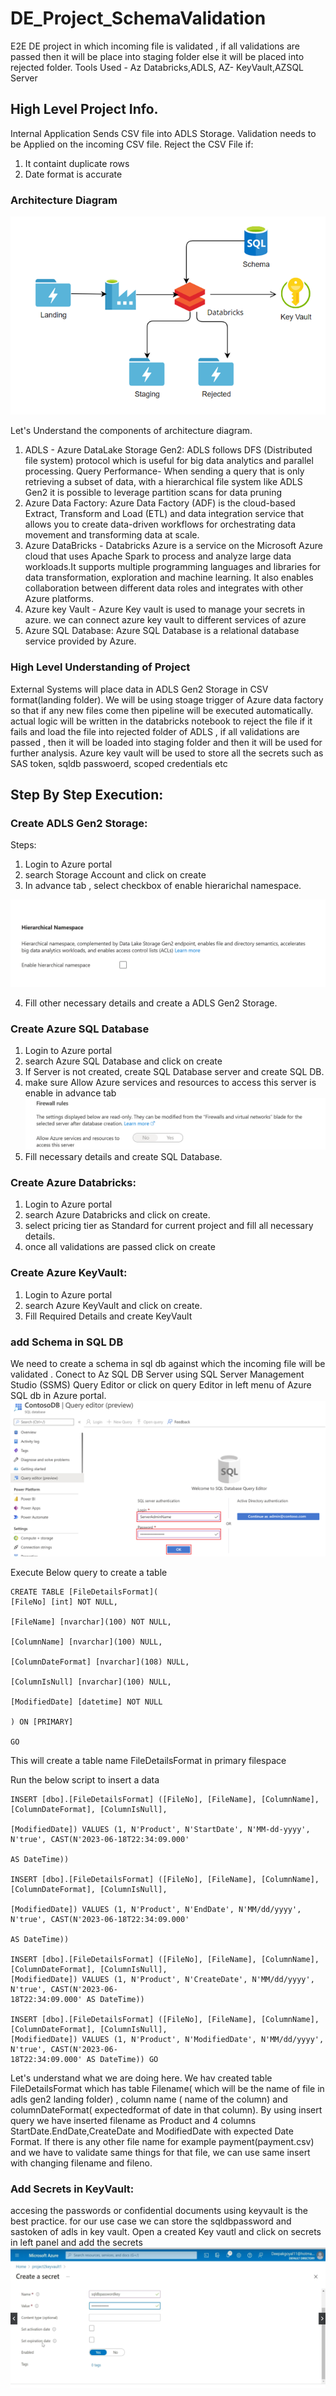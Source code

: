 # DE_Project_SchemaValidation
E2E DE project in which incoming file is validated , if all validations are passed then it will be place into staging folder else it will be placed into rejected folder. Tools Used - Az Databricks,ADLS, AZ- KeyVault,AZSQL Server

## High Level Project Info.
Internal Application Sends CSV file into ADLS Storage.
Validation needs to be Applied on the incoming CSV file.
Reject the CSV File if:
1. It containt duplicate rows
2.  Date format is accurate

### Architecture Diagram
![main](Architecture.PNG)

Let's Understand the components of architecture diagram.
1. ADLS - Azure DataLake  Storage Gen2:
   ADLS follows DFS (Distributed file system) protocol which is useful for big data analytics and parallel processing.
   Query Performance- When sending a query that is only retrieving a subset of data, with a hierarchical file system      like ADLS Gen2 it is possible to leverage partition scans for data pruning
 2. Azure Data Factory:
    Azure Data Factory (ADF) is the cloud-based Extract, Transform and Load (ETL) and data integration service that       allows you to create data-driven workflows for orchestrating data movement and transforming data at scale.
 3. Azure DataBricks -
    Databricks Azure is a service on the Microsoft Azure cloud that uses Apache Spark to process and analyze large       data workloads.It supports multiple programming languages and libraries for data transformation, exploration and 
    machine  learning.  It also enables collaboration between different data roles and integrates with other Azure 
    platforms.
4. Azure key Vault - Azure Key vault is used to manage your secrets in azure. we can connect azure key vault to          different services of azure
5. Azure SQL Database: Azure SQL Database is a relational database service provided by Azure.

### High Level Understanding of Project
External Systems will place data in ADLS Gen2 Storage in CSV format(landing folder). We will be using stoage trigger of Azure data factory so that if any new files come then pipeline will be executed automatically.
actual logic will be written in the databricks notebook to reject the file if it fails and load the file into rejected folder of ADLS , if all validations are passed , then it will be loaded into staging folder and then it will be used for further analysis. Azure key vault will be used to store all the secrets such as SAS token, sqldb passwoerd, scoped credentials etc

## Step By Step Execution:
### Create ADLS  Gen2 Storage:
Steps:
1. Login to Azure portal
2. search Storage Account and click on create
3. In advance tab , select checkbox of enable hierarichal namespace.
<img src="/screenshots/adls1.png" alt="Hierarichal" title="Optional title">

4. Fill other necessary details and create a ADLS Gen2 Storage.
### Create Azure SQL Database
1. Login to Azure portal
2. search Azure SQL Database and click on create
3. If Server is not created, create SQL Database server and create SQL DB.
4. make sure Allow Azure services and resources to access this server is enable in advance tab
   <img src="/screenshots/sqldb.png" alt="sqldb">
5. Fill necessary details and create SQL Database.
   
### Create Azure Databricks:
 1. Login to Azure portal
 2. search  Azure Databricks and click on create.
 3. select pricing tier as Standard for current project and fill all necessary details.
 4. once all validations are passed click on create

### Create Azure KeyVault:
 1. Login to Azure portal
 2. search  Azure KeyVault and click on create.
 3. Fill Required Details and create KeyVault

### add Schema in SQL DB
We need to create a schema in sql db against which the incoming file will be validated .
Conect to Az SQL DB Server using SQL Server Management Studio (SSMS) Query Editor or click on query Editor in left menu  of Azure SQL db  in Azure portal.
<img src="/screenshots/db.png" alt="db">

Execute Below query to create a table

	CREATE TABLE [FileDetailsFormat](
	[FileNo] [int] NOT NULL,
 
	[FileName] [nvarchar](100) NOT NULL,
 
	[ColumnName] [nvarchar](100) NULL,
 
	[ColumnDateFormat] [nvarchar](108) NULL,
 
	[ColumnIsNull] [nvarchar](100) NULL,
 
	[ModifiedDate] [datetime] NOT NULL
 
	) ON [PRIMARY]

	GO

This will create a table name FileDetailsFormat  in primary filespace

Run the below script to insert a data

	INSERT [dbo].[FileDetailsFormat] ([FileNo], [FileName], [ColumnName], [ColumnDateFormat], [ColumnIsNull], 
 
 	[ModifiedDate]) VALUES (1, N'Product', N'StartDate', N'MM-dd-yyyy', N'true', CAST(N'2023-06-18T22:34:09.000'
  
  	AS DateTime))
   
	INSERT [dbo].[FileDetailsFormat] ([FileNo], [FileName], [ColumnName], [ColumnDateFormat], [ColumnIsNull],
 
 	[ModifiedDate]) VALUES (1, N'Product', N'EndDate', N'MM/dd/yyyy', N'true', CAST(N'2023-06-18T22:34:09.000' 
  
  	AS DateTime))
   
	INSERT [dbo].[FileDetailsFormat] ([FileNo], [FileName], [ColumnName], [ColumnDateFormat], [ColumnIsNull], 	
 	[ModifiedDate]) VALUES (1, N'Product', N'CreateDate', N'MM/dd/yyyy', N'true', CAST(N'2023-06-			
  	18T22:34:09.000' AS DateTime))
	
 	INSERT [dbo].[FileDetailsFormat] ([FileNo], [FileName], [ColumnName], [ColumnDateFormat], [ColumnIsNull], 	
  	[ModifiedDate]) VALUES (1, N'Product', N'ModifiedDate', N'MM/dd/yyyy', N'true', CAST(N'2023-06-			
   	18T22:34:09.000' AS DateTime)) GO

Let's understand what we are doing here.
We hav created table FileDetailsFormat which has table Filename( which will be the name of file in adls gen2 landing folder) , column name ( name of the column) and columnDateFormat( expectedformat of date in that column).
By using insert query we have inserted filename as Product and  4 columns StartDate.EndDate,CreateDate and
ModifiedDate with expected Date Format.
If there is any other file name for example payment(payment.csv) and we have to validate same things for that file,
we can use same insert with changing filename  and fileno.

### Add Secrets in KeyVault:
accesing the passwords or confidential documents using keyvault is the best practice.
for our use case we can store the sqldbpassword and sastoken of adls in key vault.
Open a created Key vautl and click on secrets in left panel and add the secrets
<img src="/screenshots/keyvault.png" alt="db">


   



